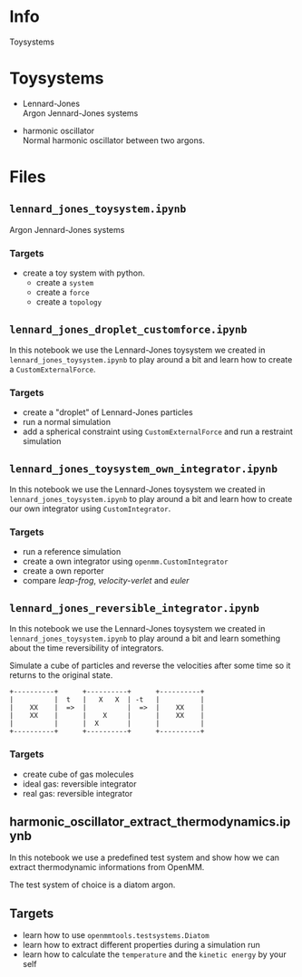 # Info
Toysystems

# Toysystems
* Lennard-Jones <br>
  Argon Jennard-Jones systems

* harmonic oscillator <br>
  Normal harmonic oscillator between two argons.

# Files

## `lennard_jones_toysystem.ipynb`
Argon Jennard-Jones systems

### Targets
* create a toy system with python.
    * create a `system`
    * create a `force`
    * create a `topology`


## `lennard_jones_droplet_customforce.ipynb`

In this notebook we use the Lennard-Jones toysystem we created in `lennard_jones_toysystem.ipynb` to play around a bit and learn how to create a `CustomExternalForce`.

### Targets
* create a "droplet" of Lennard-Jones particles
* run a normal simulation
* add a spherical constraint using `CustomExternalForce` and run a restraint simulation


## `lennard_jones_toysystem_own_integrator.ipynb`

In this notebook we use the Lennard-Jones toysystem we created in `lennard_jones_toysystem.ipynb` to play around a bit and learn how to create our own integrator using `CustomIntegrator`.

### Targets
* run a reference simulation
* create a own integrator using `openmm.CustomIntegrator`
* create a own reporter
* compare *leap-frog*, *velocity-verlet* and *euler*


## `lennard_jones_reversible_integrator.ipynb`

In this notebook we use the Lennard-Jones toysystem we created in `lennard_jones_toysystem.ipynb` to play around a bit and learn something about the time reversibility of integrators.

Simulate a cube of particles and reverse the velocities after some time so it returns to the original state.

```
+----------+      +----------+      +----------+
|          |  t   |   X   X  | -t   |          |
|    XX    |  =>  |          |  =>  |    XX    |
|    XX    |      |    X     |      |    XX    |
|          |      |  X       |      |          |
+----------+      +----------+      +----------+
```

### Targets
* create cube of gas molecules
* ideal gas: reversible integrator
* real gas: reversible integrator

## harmonic_oscillator_extract_thermodynamics.ipynb

In this notebook we use a predefined test system and show how we can extract thermodynamic informations from OpenMM.

The test system of choice is a diatom argon.

## Targets
* learn how to use `openmmtools.testsystems.Diatom`
* learn how to extract different properties during a simulation run
* learn how to calculate the `temperature` and the `kinetic energy` by your self
